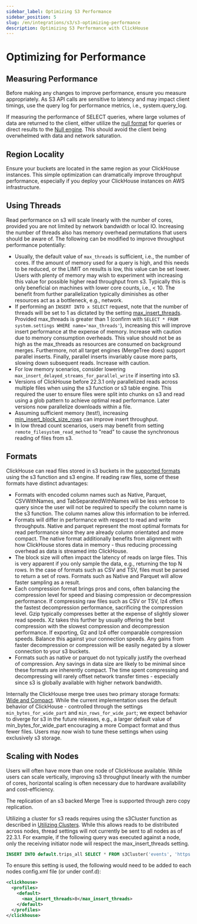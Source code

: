 ```yaml
---
sidebar_label: Optimizing S3 Performance 
sidebar_position: 5
slug: /en/integrations/s3/s3-optimizing-performance
description: Optimizing S3 Performance with ClickHouse
---
```


# Optimizing for Performance

## Measuring Performance

Before making any changes to improve performance, ensure you measure appropriately. As S3 API calls are sensitive to latency and may impact client timings, use the query log for performance metrics, i.e., system.query_log. 

If measuring the performance of SELECT queries, where large volumes of data are returned to the client, either utilize the [null format](https://clickhouse.com/docs/en/interfaces/formats/#null) for queries or direct results to the [Null engine](https://clickhouse.com/docs/en/engines/table-engines/special/null/). This should avoid the client being overwhelmed with data and network saturation.

## Region Locality

Ensure your buckets are located in the same region as your ClickHouse instances. This simple optimization can dramatically improve throughput performance, especially if you deploy your ClickHouse instances on AWS infrastructure.

## Using Threads

Read performance on s3 will scale linearly with the number of cores, provided you are not limited by network bandwidth or local IO. Increasing the number of threads also has memory overhead permutations that users should be aware of. The following can be modified to improve throughput performance potentially:

* Usually, the default value of `max_threads` is sufficient, i.e., the number of cores. If the amount of memory used for a query is high, and this needs to be reduced, or the LIMIT on results is low, this value can be set lower. Users with plenty of memory may wish to experiment with increasing this value for possible higher read throughput from s3. Typically this is only beneficial on machines with lower core counts, i.e., &lt; 10. The benefit from further parallelization typically diminishes as other resources act as a bottleneck, e.g., network.
* If performing an `INSERT INTO x SELECT` request, note that the number of threads will be set to 1 as dictated by the setting [max_insert_threads](https://clickhouse.com/docs/en/operations/settings/settings/#settings-max_threads). Provided max_threads is greater than 1 (confirm with `SELECT * FROM system.settings WHERE name='max_threads'`), increasing this will improve insert performance at the expense of memory. Increase with caution due to memory consumption overheads. This value should not be as high as the max_threads as resources are consumed on background merges. Furthermore, not all target engines (MergeTree does) support parallel inserts. Finally, parallel inserts invariably cause more parts, slowing down subsequent reads. Increase with caution.
* For low memory scenarios, consider lowering `max_insert_delayed_streams_for_parallel_write` if inserting into s3.
* Versions of ClickHouse before 22.3.1 only parallelized reads across multiple files when using the s3 function or s3 table engine. This required the user to ensure files were split into chunks on s3 and read using a glob pattern to achieve optimal read performance. Later versions now parallelize downloads within a file. 
* Assuming sufficient memory (test!), increasing [min_insert_block_size_rows](https://clickhouse.com/docs/en/operations/settings/settings/#min-insert-block-size-rows) can improve insert throughput.
* In low thread count scenarios, users may benefit from setting `remote_filesystem_read_method` to "read" to cause the synchronous reading of files from s3.

## Formats

ClickHouse can read files stored in s3 buckets in the [supported formats](https://clickhouse.com/docs/en/interfaces/formats/#data-formatting) using the s3 function and s3 engine. If reading raw files, some of these formats have distinct advantages:


* Formats with encoded column names such as Native, Parquet, CSVWithNames, and TabSeparatedWithNames will be less verbose to query since the user will not be required to specify the column name is the s3 function. The column names allow this information to be inferred.
* Formats will differ in performance with respect to read and write throughputs. Native and parquet represent the most optimal formats for read performance since they are already column orientated and more compact. The native format additionally benefits from alignment with how ClickHouse stores data in memory - thus reducing processing overhead as data is streamed into ClickHouse.
* The block size will often impact the latency of reads on large files. This is very apparent if you only sample the data, e.g., returning the top N rows. In the case of formats such as CSV and TSV, files must be parsed to return a set of rows. Formats such as Native and Parquet will allow faster sampling as a result.
* Each compression format brings pros and cons, often balancing the compression level for speed and biasing compression or decompression performance. If compressing raw files such as CSV or TSV, lz4 offers the fastest decompression performance, sacrificing the compression level. Gzip typically compresses better at the expense of slightly slower read speeds. Xz takes this further by usually offering the best compression with the slowest compression and decompression performance. If exporting, Gz and lz4 offer comparable compression speeds. Balance this against your connection speeds. Any gains from faster decompression or compression will be easily negated by a slower connection to your s3 buckets.
* Formats such as native or parquet do not typically justify the overhead of compression. Any savings in data size are likely to be minimal since these formats are inherently compact. The time spent compressing and decompressing will rarely offset network transfer times - especially since s3 is globally available with higher network bandwidth.


Internally the ClickHouse merge tree uses two primary storage formats: [Wide and Compact](https://clickhouse.com/docs/en/engines/table-engines/mergetree-family/mergetree/#mergetree-data-storage). While the current implementation uses the default behavior of ClickHouse - controlled through the settings `min_bytes_for_wide_part` and `min_rows_for_wide_part`; we expect behavior to diverge for s3 in the future releases, e.g., a larger default value of min_bytes_for_wide_part encouraging a more Compact format and thus fewer files. Users may now wish to tune these settings when using exclusively s3 storage. 

## Scaling with Nodes

Users will often have more than one node of ClickHouse available. While users can scale vertically, improving s3 throughput linearly with the number of cores, horizontal scaling is often necessary due to hardware availability and cost-efficiency.

The replication of an s3 backed Merge Tree is supported through zero copy replication. 

Utilizing a cluster for s3 reads requires using the s3Cluster function as described in [Utilizing Clusters](./s3-table-functions#utilizing-clusters). While this allows reads to be distributed across nodes, thread settings will not currently be sent to all nodes as of 22.3.1. For example, if the following query was executed against a node, only the receiving initiator node will respect the max_insert_threads setting.

```sql
INSERT INTO default.trips_all SELECT * FROM s3Cluster('events', 'https://datasets-documentation.s3.eu-west-3.amazonaws.com/nyc-taxi/trips_*.gz', 'TabSeparatedWithNames') SETTINGS max_insert_threads=8;
```

To ensure this setting is used, the following would need to be added to each nodes config.xml file (or under conf.d):

```xml
<clickhouse>  
  <profiles>     
    <default>
      <max_insert_threads>8</max_insert_threads>
    </default>
  </profiles>
</clickhouse>
```

